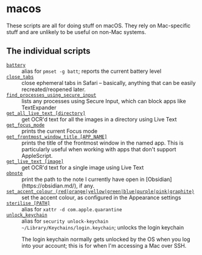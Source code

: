 # macos

These scripts are all for doing stuff on macOS.
They rely on Mac-specific stuff and are unlikely to be useful on non-Mac systems.

## The individual scripts

<!-- [[[cog

# This adds the root of the repo to the PATH, which has cog_helpers.py
from os.path import abspath, dirname
import sys; sys.path.append(abspath(dirname(dirname("."))))

import cog_helpers

folder_name = "macos"

scripts = [
    {
        "name": "battery",
        "description": "alias for <code>pmset -g batt</code>; reports the current battery level",
    },
    {
        "name": "close_tabs",
        "description": "close ephemeral tabs in Safari – basically, anything that can be easily recreated/reopened later."
    },
    {
        "name": "find_processes_using_secure_input",
        "description": "lists any processes using Secure Input, which can block apps like TextExpander"
    },
    {
        "usage": "get_all_live_text [directory]",
        "description": "get OCR'd text for all the images in a directory using Live Text"
    },
    {
        "name": "get_focus_mode",
        "description": "prints the current Focus mode"
    },
    {
        "usage": "get_frontmost_window_title [APP_NAME]",
        "description": "prints the title of the frontmost window in the named app. This is particularly useful when working with apps that don't support AppleScript."
    },
    {
        "name": "get_live_text [image]",
        "description": "get OCR'd text for a single image using Live Text"
    },
    {
        "name": "obnote",
        "description": "print the path to the note I currently have open in [Obsidian](https://obsidian.md/), if any."
    },
    {
        "usage": "set_accent_colour (red|orange|yellow|green|blue|purple|pink|graphite)",
        "description": "set the accent colour, as configured in the Appearance settings",
    },
    {
        "usage": "sterilise [PATH]",
        "description": "alias for <code>xattr -d com.apple.quarantine</code>"
    },
    {
        "name": "unlock_keychain",
        "description": """
        alias for <code>security unlock-keychain ~/Library/Keychains/login.keychain</code>; unlocks the login keychain
        <p>
          The login keychain normally gets unlocked by the OS when you log into your account; this is for when I'm accessing a Mac over SSH.
        </p>
        """
    }
]

cog_helpers.create_description_table(folder_name=folder_name, scripts=scripts)

]]]-->
<dl>
  <dt>
    <a href="https://github.com/alexwlchan/scripts/blob/main/macos/battery">
      <code>battery</code>
    </a>
  </dt>
  <dd>
    alias for <code>pmset -g batt</code>; reports the current battery level
  </dd>

  <dt>
    <a href="https://github.com/alexwlchan/scripts/blob/main/macos/close_tabs">
      <code>close_tabs</code>
    </a>
  </dt>
  <dd>
    close ephemeral tabs in Safari – basically, anything that can be easily recreated/reopened later.
  </dd>

  <dt>
    <a href="https://github.com/alexwlchan/scripts/blob/main/macos/find_processes_using_secure_input">
      <code>find_processes_using_secure_input</code>
    </a>
  </dt>
  <dd>
    lists any processes using Secure Input, which can block apps like TextExpander
  </dd>

  <dt>
    <a href="https://github.com/alexwlchan/scripts/blob/main/macos/get_all_live_text">
      <code>get_all_live_text [directory]</code>
    </a>
  </dt>
  <dd>
    get OCR'd text for all the images in a directory using Live Text
  </dd>

  <dt>
    <a href="https://github.com/alexwlchan/scripts/blob/main/macos/get_focus_mode">
      <code>get_focus_mode</code>
    </a>
  </dt>
  <dd>
    prints the current Focus mode
  </dd>

  <dt>
    <a href="https://github.com/alexwlchan/scripts/blob/main/macos/get_frontmost_window_title">
      <code>get_frontmost_window_title [APP_NAME]</code>
    </a>
  </dt>
  <dd>
    prints the title of the frontmost window in the named app. This is particularly useful when working with apps that don't support AppleScript.
  </dd>

  <dt>
    <a href="https://github.com/alexwlchan/scripts/blob/main/macos/get_live_text">
      <code>get_live_text [image]</code>
    </a>
  </dt>
  <dd>
    get OCR'd text for a single image using Live Text
  </dd>

  <dt>
    <a href="https://github.com/alexwlchan/scripts/blob/main/macos/obnote">
      <code>obnote</code>
    </a>
  </dt>
  <dd>
    print the path to the note I currently have open in [Obsidian](https://obsidian.md/), if any.
  </dd>

  <dt>
    <a href="https://github.com/alexwlchan/scripts/blob/main/macos/set_accent_colour">
      <code>set_accent_colour (red|orange|yellow|green|blue|purple|pink|graphite)</code>
    </a>
  </dt>
  <dd>
    set the accent colour, as configured in the Appearance settings
  </dd>

  <dt>
    <a href="https://github.com/alexwlchan/scripts/blob/main/macos/sterilise">
      <code>sterilise [PATH]</code>
    </a>
  </dt>
  <dd>
    alias for <code>xattr -d com.apple.quarantine</code>
  </dd>

  <dt>
    <a href="https://github.com/alexwlchan/scripts/blob/main/macos/unlock_keychain">
      <code>unlock_keychain</code>
    </a>
  </dt>
  <dd>
    alias for <code>security unlock-keychain ~/Library/Keychains/login.keychain</code>; unlocks the login keychain
    <p>
      The login keychain normally gets unlocked by the OS when you log into your account; this is for when I'm accessing a Mac over SSH.
    </p>
  </dd>
</dl>
<!-- [[[end]]] (checksum: 92219c4a3477e066af5311a2e97e1db6) -->
